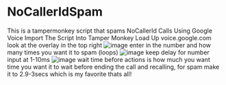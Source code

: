 # NoCallerIdSpam
This is a tampermonkey script that spams NoCallerId Calls Using Google Voice
Import The Script Into Tamper Monkey
Load Up voice.google.com
look at the overlay in the top right ![image](https://github.com/user-attachments/assets/68254ceb-e96a-4712-b326-ca6df8a30d10)
enter in the number and how many times you want it to spam (loops) ![image](https://github.com/user-attachments/assets/f5af6dda-f7e8-4e0a-b428-4d62d61f6d78)
keep delay for number input at 1-10ms ![image](https://github.com/user-attachments/assets/aab34dbb-02e4-4bb3-a2fe-a0c319f47cf2)
wait time before actions is how much you want time you want it to wait before ending the call and recalling, for spam make it to 2.9-3secs which is my favorite
thats all!
